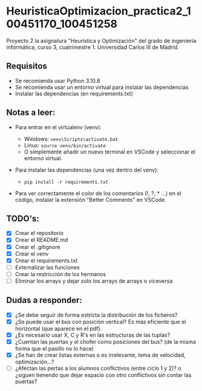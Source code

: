 # HeuristicaOptimizacion_practica2_100451170_100451258

Proyecto 2 la asignatura "Heurística y Optimización" del grado de ingeniería informática, curso 3, cuatrimestre 1. Universidad Carlos III de Madrid.

## Requisitos

- Se recomienda usar Python 3.10.8
- Se recomienda usar un entorno virtual para instalar las dependencias
- Instalar las dependencias (en requirements.txt)

## Notas a leer:

- Para entrar en el virtualenv (venv):

  - Windows: `venv\Scripts\activate.bat`
  - Linux: `source venv/bin/activate`
  - O simplemente añadir un nuevo terminal en VSCode y seleccionar el entorno virtual.
- Para instalar las dependencias (una vez dentro del venv):

  - `pip install -r requirements.txt`
- Para ver correctamente el color de los comentarios (!, ?, * ...) en el código, instalar la extensión "Better Comments" en VSCode.

## TODO's:

- [X] Crear el repositorio
- [X] Crear el README.md
- [X] Crear el .gitignore
- [X] Crear el venv
- [X] Crear el requirements.txt
- [ ] Externalizar las funciones
- [ ] Crear la restricción de los hermanos
- [ ] Eliminar los arrays y dejar solo los arrays de arrays o viceversa

## Dudas a responder:

- [X] ¿Se debe seguir de forma estricta la distribución de los ficheros?
- [X] ¿Se puede usar el bus con posición vertical? Es más eficiente que el horizontal (que aparece en el pdf).
- [X] ¿Es necesario usar X, C y R's en las estructuras de las tuplas?
- [X] ¿Cuentan las puertas y el chofer como posiciones del bus? (de la misma forma que el pasillo no lo hace)
- [X] ¿Se han de crear listas externas o es irrelevante, tema de velocidad, optimización...?
- [ ] ¿Afectan las pertas a los alumnos conflictivos (entre ciclo 1 y 2)? o ¿siguen tienendo que dejar espacio con otro conflictivos sin contar las puertas?
